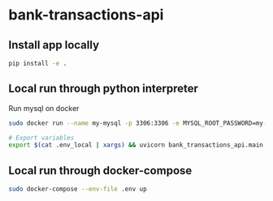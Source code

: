 # bank-transactions-api

## Install app locally
```bash
pip install -e .
```

## Local run through python interpreter
Run mysql on docker
```bash
sudo docker run --name my-mysql -p 3306:3306 -e MYSQL_ROOT_PASSWORD=my-secret-pw -e MYSQL_DATABASE=bank_transactions -e MYSQL_USER=mattia -e MYSQL_PASSWORD=mattia -d mysql:latest
```


```bash
# Export variables
export $(cat .env_local | xargs) && uvicorn bank_transactions_api.main:app --reload
```

## Local run through docker-compose
```bash
sudo docker-compose --env-file .env up
```